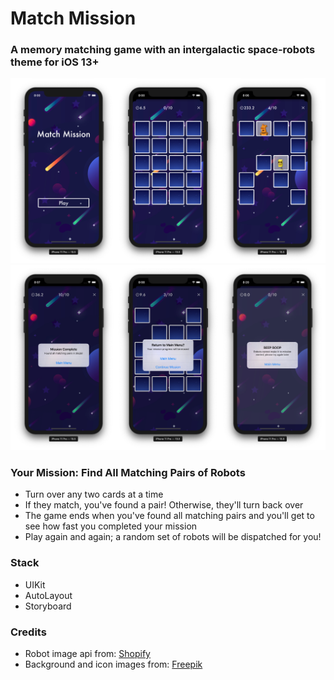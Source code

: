 #  Match Mission

<h3> A memory matching game with an intergalactic space-robots theme for iOS 13+ </h3>

![Mainscreen, No matches, Some matches](Screenshots/set1.png)
![Mainscreen, No matches, Some matches](Screenshots/set2.png)

<h3> Your Mission: Find All Matching Pairs of Robots </h3>

- Turn over any two cards at a time
- If they match, you've found a pair! Otherwise, they'll turn back over
- The game ends when you've found all matching pairs and you'll get to see how fast you completed your mission
- Play again and again; a random set of robots will be dispatched for you!

<h3> Stack </h3>

- UIKit
- AutoLayout
- Storyboard

<h3> Credits </h3>

- Robot image api from: <a href="https://shopicruit.myshopify.com/admin/products.json?page=1&access_token=c32313df0d0ef512ca64d5b336a0d7c6">Shopify</a> 
- Background and icon images from: <a href="http://www.freepik.com">Freepik</a> 
